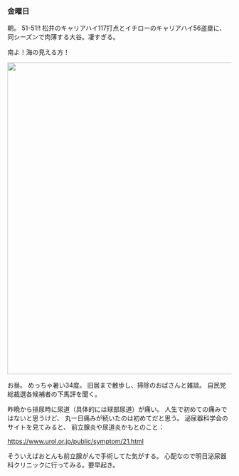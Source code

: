 ### 金曜日

朝。
51-51!!
松井のキャリアハイ117打点とイチローのキャリアハイ56盗塁に、同シーズンで肉薄する大谷。凄すぎる。

南よ！海の見える方！

<img src="https://i.imgur.com/rFufwAd.jpeg" width="700">

お昼。 めっちゃ暑い34度。
旧居まで散歩し、掃除のおばさんと雑談。
自民党総裁選各候補者の下馬評を聞く。

昨晩から排尿時に尿道（具体的には球部尿道）が痛い。
人生で初めての痛みではないと思うけど、
丸一日痛みが続いたのは初めてだと思う。
泌尿器科学会のサイトを見てみると、
前立腺炎や尿道炎かもとのこと：

https://www.urol.or.jp/public/symptom/21.html

そういえばおとんも前立腺がんで手術してた気がする。
心配なので明日泌尿器科クリニックに行ってみる。要早起き。
